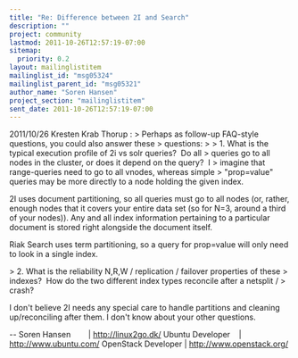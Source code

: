 ```yaml
---
title: "Re: Difference between 2I and Search"
description: ""
project: community
lastmod: 2011-10-26T12:57:19-07:00
sitemap:
  priority: 0.2
layout: mailinglistitem
mailinglist_id: "msg05324"
mailinglist_parent_id: "msg05321"
author_name: "Soren Hansen"
project_section: "mailinglistitem"
sent_date: 2011-10-26T12:57:19-07:00
---
```



2011/10/26 Kresten Krab Thorup :
&gt; Perhaps as follow-up FAQ-style questions, you could also answer these 
&gt; questions:
&gt;
&gt; 1. What is the typical execution profile of 2i vs solr queries?  Do all 
&gt; queries go to all nodes in the cluster, or does it depend on the query?  I 
&gt; imagine that range-queries need to go to all vnodes, whereas simple 
&gt; "prop=value" queries may be more directly to a node holding the given index.

2I uses document partitioning, so all queries must go to all nodes
(or, rather, enough nodes that it covers your entire data set (so for
N=3, around a third of your nodes)). Any and all index information
pertaining to a particular document is stored right alongside the
document itself.

Riak Search uses term partitioning, so a query for prop=value will
only need to look in a single index.

&gt; 2. What is the reliability N,R,W / replication / failover properties of these 
&gt; indexes?  How do the two different index types reconcile after a netsplit / 
&gt; crash?

I don't believe 2I needs any special care to handle partitions and
cleaning up/reconciling after them. I don't know about your other
questions.

-- 
Soren Hansen        | http://linux2go.dk/
Ubuntu Developer    | http://www.ubuntu.com/
OpenStack Developer | http://www.openstack.org/

